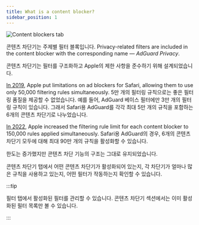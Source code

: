 ```yaml
---
title: What is a content blocker?
sidebar_position: 1
---
```


![Content blockers tab](https://cdn.adtidy.org/public/Adguard/Blog/AG_for_Safari_in-depth_review/Contentblockers.png)

콘텐츠 차단기는 주제별 필터 블록입니다. Privacy-related filters are included in the content blocker with the corresponding name — _AdGuard Privacy_.

콘텐츠 차단기는 필터를 구조화하고 Apple의 제한 사항을 준수하기 위해 설계되었습니다.

[In 2019](https://adguard.com/en/blog/adguard-safari-1-5.html), Apple put limitations on ad blockers for Safari, allowing them to use only 50,000 filtering rules simultaneously. 5만 개의 필터링 규칙으로는 좋은 필터링 품질을 제공할 수 없었습니다. 예를 들어, AdGuard 베이스 필터에만 3만 개의 필터링 규칙이 있습니다. 그래서 Safari용 AdGuard를 각각 최대 5만 개의 규칙을 포함하는 6개의 콘텐츠 차단기로 나누었습니다.

[In 2022](https://adguard.com/en/blog/adguard-for-safari-1-11.html), Apple increased the filtering rule limit for each content blocker to 150,000 rules applied simultaneously. Safari용 AdGuard의 경우, 6개의 콘텐츠 차단기 모두에 대해 최대 90만 개의 규칙을 활성화할 수 있습니다.

한도는 증가했지만 콘텐츠 차단 기능의 구조는 그대로 유지되었습니다.

콘텐츠 차단기 탭에서 어떤 콘텐츠 차단기가 활성화되어 있는지, 각 차단기가 얼마나 많은 규칙을 사용하고 있는지, 어떤 필터가 작동하는지 확인할 수 있습니다.

:::tip

필터 탭에서 활성화된 필터를 관리할 수 있습니다. 콘텐츠 차단기 섹션에서는 이미 활성화된 필터 목록만 볼 수 있습니다.

:::
